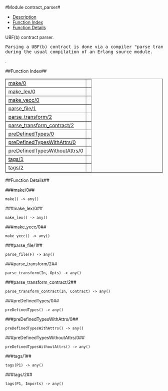 

#Module contract_parser#
* [Description](#description)
* [Function Index](#index)
* [Function Details](#functions)


<p>UBF(b) contract parser.</p>


<pre><tt>Parsing a UBF(b) contract is done via a compiler "parse transform"
during the usual compilation of an Erlang source module.</tt></pre>
.

<a name="index"></a>

##Function Index##


<table width="100%" border="1" cellspacing="0" cellpadding="2" summary="function index"><tr><td valign="top"><a href="#make-0">make/0</a></td><td></td></tr><tr><td valign="top"><a href="#make_lex-0">make_lex/0</a></td><td></td></tr><tr><td valign="top"><a href="#make_yecc-0">make_yecc/0</a></td><td></td></tr><tr><td valign="top"><a href="#parse_file-1">parse_file/1</a></td><td></td></tr><tr><td valign="top"><a href="#parse_transform-2">parse_transform/2</a></td><td></td></tr><tr><td valign="top"><a href="#parse_transform_contract-2">parse_transform_contract/2</a></td><td></td></tr><tr><td valign="top"><a href="#preDefinedTypes-0">preDefinedTypes/0</a></td><td></td></tr><tr><td valign="top"><a href="#preDefinedTypesWithAttrs-0">preDefinedTypesWithAttrs/0</a></td><td></td></tr><tr><td valign="top"><a href="#preDefinedTypesWithoutAttrs-0">preDefinedTypesWithoutAttrs/0</a></td><td></td></tr><tr><td valign="top"><a href="#tags-1">tags/1</a></td><td></td></tr><tr><td valign="top"><a href="#tags-2">tags/2</a></td><td></td></tr></table>


<a name="functions"></a>

##Function Details##

<a name="make-0"></a>

###make/0##




`make() -> any()`

<a name="make_lex-0"></a>

###make_lex/0##




`make_lex() -> any()`

<a name="make_yecc-0"></a>

###make_yecc/0##




`make_yecc() -> any()`

<a name="parse_file-1"></a>

###parse_file/1##




`parse_file(F) -> any()`

<a name="parse_transform-2"></a>

###parse_transform/2##




`parse_transform(In, Opts) -> any()`

<a name="parse_transform_contract-2"></a>

###parse_transform_contract/2##




`parse_transform_contract(In, Contract) -> any()`

<a name="preDefinedTypes-0"></a>

###preDefinedTypes/0##




`preDefinedTypes() -> any()`

<a name="preDefinedTypesWithAttrs-0"></a>

###preDefinedTypesWithAttrs/0##




`preDefinedTypesWithAttrs() -> any()`

<a name="preDefinedTypesWithoutAttrs-0"></a>

###preDefinedTypesWithoutAttrs/0##




`preDefinedTypesWithoutAttrs() -> any()`

<a name="tags-1"></a>

###tags/1##




`tags(P1) -> any()`

<a name="tags-2"></a>

###tags/2##




`tags(P1, Imports) -> any()`

